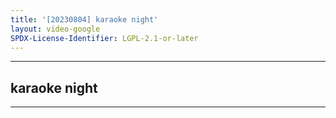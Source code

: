 ```yaml
---
title: '[20230804] karaoke night'
layout: video-google
SPDX-License-Identifier: LGPL-2.1-or-later
---
```


---

## karaoke night

<div class="container">
  <video-js id="my-video" class="vjs-fluid vjs-layout-medium" controls preload="auto" poster="/assets/images/20230804.jpg">
    <source src="https://drive.ayampenyet.eu.org/api/raw/?path=/%F0%9F%94%AE%20Unarchive%20Karaoke%20Moona/%5B20230804%5D%20%E3%80%90MoonUtau%E3%80%91karaoke%20night%E3%80%90Unarchive%E3%80%91%20%5BMoona%20Hoshinova%20hololive-ID%5D%20(WlmZT86_2aU).mp4" type="video/mp4"/>
  </video-js>
</div>

---

